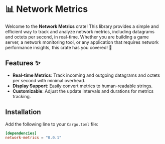 # 📊 Network Metrics

Welcome to the **Network Metrics** crate! This library provides a simple and efficient way to track and analyze network metrics, including datagrams and octets per second, in real-time.
Whether you are building a game server, a network monitoring tool, or any application that requires network performance insights, this crate has you covered! 🚀

## Features ✨

- **Real-time Metrics**: Track incoming and outgoing datagrams and octets per second with minimal overhead.
- **Display Support**: Easily convert metrics to human-readable strings.
- **Customizable**: Adjust the update intervals and durations for metrics tracking.

## Installation

Add the following line to your `Cargo.toml` file:

```toml
[dependencies]
network-metrics = "0.0.1"
```
